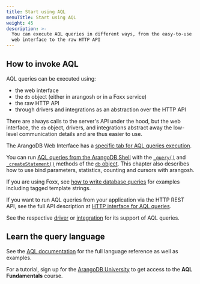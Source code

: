 ```yaml
---
title: Start using AQL
menuTitle: Start using AQL
weight: 45
description: >-
  You can execute AQL queries in different ways, from the easy-to-use
  web interface to the raw HTTP API
---
```

## How to invoke AQL

AQL queries can be executed using:

- the web interface
- the `db` object (either in arangosh or in a Foxx service)
- the raw HTTP API
- through drivers and integrations as an abstraction over the HTTP API

There are always calls to the server's API under the hood, but the web interface,
the `db` object, drivers, and integrations abstract away the low-level
communication details and are thus easier to use.

The ArangoDB Web Interface has a [specific tab for AQL queries execution](../aql/how-to-invoke-aql/with-the-web-interface.md).

You can run [AQL queries from the ArangoDB Shell](../aql/how-to-invoke-aql/with-arangosh.md)
with the [`_query()`](../aql/how-to-invoke-aql/with-arangosh.md#with-db_query) and
[`_createStatement()`](../aql/how-to-invoke-aql/with-arangosh.md#with-db_createstatement-arangostatement) methods
of the [`db` object](../develop/javascript-api/@arangodb/db-object.md). This chapter
also describes how to use bind parameters, statistics, counting and cursors with
arangosh.

If you are using Foxx, see [how to write database queries](../develop/foxx-microservices/getting-started.md#writing-database-queries)
for examples including tagged template strings.

If you want to run AQL queries from your application via the HTTP REST API,
see the full API description at [HTTP interface for AQL queries](../develop/http-api/queries/aql-queries.md).

See the respective [driver](../develop/drivers/_index.md) or
[integration](../develop/integrations/_index.md) for its support of AQL queries.

## Learn the query language

See the [AQL documentation](../aql/_index.md) for the full language reference
as well as examples.

For a tutorial, sign up for the [ArangoDB University](https://university.arangodb.com/)
to get access to the **AQL Fundamentals** course.
